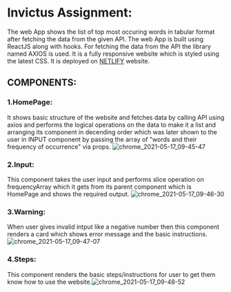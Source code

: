 # Invictus Assignment:    
The web App shows the list of top most occuring words in tabular format after fetching the data from the given API.
The web App is built using ReactJS along with hooks. For fetching the data from the API the library named AXIOS is used. It is a fully responsive website which is styled using the latest CSS. It is deployed on [NETLIFY](https://focused-mccarthy-15ab84.netlify.app "Deployed site") website.

## COMPONENTS:
### 1.HomePage:
It shows basic structure of the website and fetches data by calling API using axios and performs the logical operations on the data to make it a list and arranging its component in decending order which was later shown to the user in INPUT component by passing the array of "words and their frequency of occurrence" via props.
![chrome_2021-05-17_09-45-47](https://user-images.githubusercontent.com/75972049/118432034-407b5780-b6f5-11eb-9bc2-6e43041640c6.png)

### 2.Input:
This component takes the user input and performs slice operation on frequencyArray which it gets from its parent component which is HomePage and shows the required output.
![chrome_2021-05-17_09-46-30](https://user-images.githubusercontent.com/75972049/118432044-47a26580-b6f5-11eb-8444-2a58edd91a67.png)

### 3.Warning:
When user gives invalid intput like a negative number then this component renders a card which shows error message and the basic instructions.
![chrome_2021-05-17_09-47-07](https://user-images.githubusercontent.com/75972049/118432052-4cffb000-b6f5-11eb-9282-c374e6f004c9.png)

### 4.Steps:
This component renders the basic steps/instructions for user to get them know how to use the website.![chrome_2021-05-17_09-48-52](https://user-images.githubusercontent.com/75972049/118431972-1aee4e00-b6f5-11eb-8e0e-30e3ab684e48.png)
 
